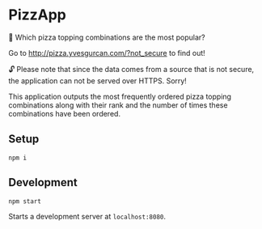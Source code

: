 # PizzApp

🍕 Which pizza topping combinations are the most popular?

Go to http://pizza.yvesgurcan.com/?not_secure to find out!

🔓 Please note that since the data comes from a source that is not secure, the application can not be served over HTTPS. Sorry!

This application outputs the most frequently ordered pizza topping combinations along with their rank and the number of times these combinations have been ordered.

## Setup

    npm i

## Development

    npm start

Starts a development server at `localhost:8080`.
